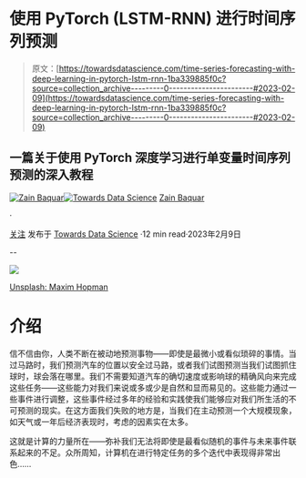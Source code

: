 # 使用 PyTorch (LSTM-RNN) 进行时间序列预测

> 原文：[https://towardsdatascience.com/time-series-forecasting-with-deep-learning-in-pytorch-lstm-rnn-1ba339885f0c?source=collection_archive---------0-----------------------#2023-02-09](https://towardsdatascience.com/time-series-forecasting-with-deep-learning-in-pytorch-lstm-rnn-1ba339885f0c?source=collection_archive---------0-----------------------#2023-02-09)

## 一篇关于使用 PyTorch 深度学习进行单变量时间序列预测的深入教程

[](https://zainbaq.medium.com/?source=post_page-----1ba339885f0c--------------------------------)[![Zain Baquar](../Images/27c7941771179fe5731641930c403ff2.png)](https://zainbaq.medium.com/?source=post_page-----1ba339885f0c--------------------------------)[](https://towardsdatascience.com/?source=post_page-----1ba339885f0c--------------------------------)[![Towards Data Science](../Images/a6ff2676ffcc0c7aad8aaf1d79379785.png)](https://towardsdatascience.com/?source=post_page-----1ba339885f0c--------------------------------) [Zain Baquar](https://zainbaq.medium.com/?source=post_page-----1ba339885f0c--------------------------------)

·

[关注](https://medium.com/m/signin?actionUrl=https%3A%2F%2Fmedium.com%2F_%2Fsubscribe%2Fuser%2Fd16fc4a70186&operation=register&redirect=https%3A%2F%2Ftowardsdatascience.com%2Ftime-series-forecasting-with-deep-learning-in-pytorch-lstm-rnn-1ba339885f0c&user=Zain+Baquar&userId=d16fc4a70186&source=post_page-d16fc4a70186----1ba339885f0c---------------------post_header-----------) 发布于 [Towards Data Science](https://towardsdatascience.com/?source=post_page-----1ba339885f0c--------------------------------) ·12 min read·2023年2月9日[](https://medium.com/m/signin?actionUrl=https%3A%2F%2Fmedium.com%2F_%2Fvote%2Ftowards-data-science%2F1ba339885f0c&operation=register&redirect=https%3A%2F%2Ftowardsdatascience.com%2Ftime-series-forecasting-with-deep-learning-in-pytorch-lstm-rnn-1ba339885f0c&user=Zain+Baquar&userId=d16fc4a70186&source=-----1ba339885f0c---------------------clap_footer-----------)

--

[](https://medium.com/m/signin?actionUrl=https%3A%2F%2Fmedium.com%2F_%2Fbookmark%2Fp%2F1ba339885f0c&operation=register&redirect=https%3A%2F%2Ftowardsdatascience.com%2Ftime-series-forecasting-with-deep-learning-in-pytorch-lstm-rnn-1ba339885f0c&source=-----1ba339885f0c---------------------bookmark_footer-----------)![](../Images/d2d7047e533c03e443b61973f43ce21a.png)

[Unsplash: Maxim Hopman](https://unsplash.com/@nampoh)

# **介绍**

信不信由你，人类不断在被动地预测事物——即使是最微小或看似琐碎的事情。当过马路时，我们预测汽车的位置以安全过马路，或者我们试图预测当我们试图抓住球时，球会落在哪里。我们不需要知道汽车的确切速度或影响球的精确风向来完成这些任务——这些能力对我们来说或多或少是自然和显而易见的。这些能力通过一些事件进行调整，这些事件经过多年的经验和实践使我们能够应对我们所生活的不可预测的现实。在这方面我们失败的地方是，当我们在主动预测一个大规模现象，如天气或一年后经济表现时，考虑的因素实在太多。

这就是计算的力量所在——弥补我们无法将即使是最看似随机的事件与未来事件联系起来的不足。众所周知，计算机在进行特定任务的多个迭代中表现得非常出色……
